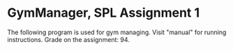# GymManager, SPL Assignment 1
The following program is used for gym managing.
Visit "manual" for running instructions.
Grade on the assignment: 94.
